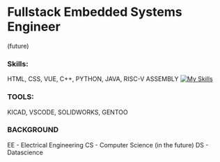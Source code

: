 # Fullstack Embedded Systems Engineer
(future)
### Skills: 
HTML, CSS, VUE, C++, PYTHON, JAVA, RISC-V ASSEMBLY
[![My Skills](https://skillicons.dev/icons?i=js,html,css,cpp,py,java,vue,js)](https://skillicons.dev)
### TOOLS:
KICAD, VSCODE, SOLIDWORKS, GENTOO


### BACKGROUND
EE - Electrical Engineering
CS - Computer Science
(in the future)
DS - Datascience 

